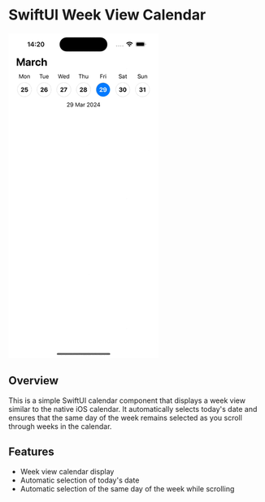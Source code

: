 # SwiftUI Week View Calendar

![Week View Calendar Demo](calendar.gif)

## Overview

This is a simple SwiftUI calendar component that displays a week view similar to the native iOS calendar. It automatically selects today's date and ensures that the same day of the week remains selected as you scroll through weeks in the calendar.

## Features

- Week view calendar display
- Automatic selection of today's date
- Automatic selection of the same day of the week while scrolling
